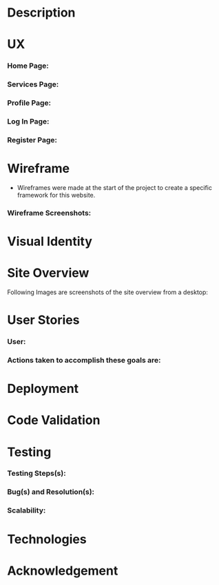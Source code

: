 # Description 

# UX

### **Home Page:**

### **Services Page:**

### **Profile Page:**

### **Log In Page:**

### **Register Page:**

# Wireframe
- Wireframes were made at the start of the project to create a specific framework for this website. 
### **Wireframe Screenshots:**


#  Visual Identity


# Site Overview
Following Images are screenshots of the site overview from a desktop: 


#  User Stories
### **User:**

### **Actions taken to accomplish these goals are:**

# Deployment


# Code Validation
# Testing

### Testing Steps(s):
### Bug(s) and Resolution(s): 

### Scalability:

# Technologies

# Acknowledgement
 
